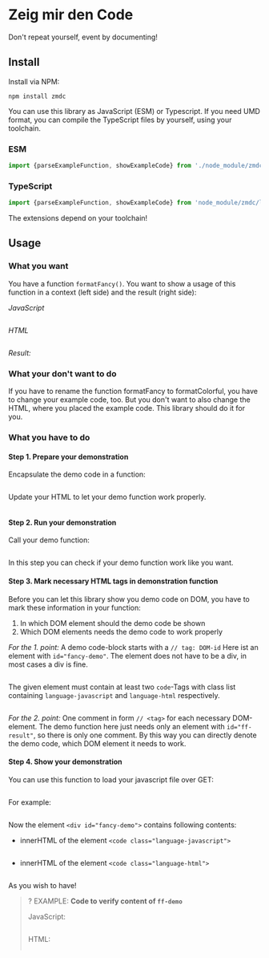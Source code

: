 # Zeig mir den Code

Don't repeat yourself, event by documenting!

## Install

Install via NPM:

```shell
npm install zmdc
```

You can use this library as JavaScript (ESM) or Typescript. 
If you need UMD format, you can compile the TypeScript files by yourself, using your toolchain.


### ESM

```javascript
import {parseExampleFunction, showExampleCode} from './node_module/zmdc/dist/zmdc.js'
```

### TypeScript

```typescript
import {parseExampleFunction, showExampleCode} from 'node_module/zmdc/lib/zmdc.(t|j)s'
```

The extensions depend on your toolchain!

## Usage

### What you want

You have a function `formatFancy()`. 
You want to show a usage of this function in a context (left side) and the result (right side):

<div class="grid">
    <div id="fancy-demo">
        <i>JavaScript</i>
        <pre><code class="language-javascript"></code></pre>
        <i>HTML</i>
        <pre><code class="language-html"></code></pre>
    </div>
    <div>
        <i>Result:</i>
        <span id="ff-result"></span>
    </div>    
</div>

### What your don't want to do
If you have to rename the function formatFancy to formatColorful, you have to change your example code, too. 
But you don't want to also change the HTML, where you placed the example code. 
This library should do it for you.


### What you have to do

#### Step 1. Prepare your demonstration

<div id="howto-prepare-demo-function">
    Encapsulate the demo code in a function:
    <pre><code class="language-javascript"></code></pre>
    Update your HTML to let your demo function work properly.
    <pre><code class="language-html"></code></pre>
</div>

#### Step 2. Run your demonstration
Call your demo function:

<div id="howto-run-demo-function">
    <pre><code class="language-javascript"></code></pre>    
</div>

In this step you can check if your demo function work like you want.

#### Step 3. Mark necessary HTML tags in demonstration function
Before you can let this library show you demo code on DOM, you have to mark these information in your function:

<ol>
    <li>In which DOM element should the demo code be shown</li>
    <li>Which DOM elements needs the demo code to work properly</li>
</ol>

<div id="howto-mark-demo-info">
    <p>
        <i>For the 1. point:</i> A demo code-block starts with a 
        <code>// tag: DOM-id</code>
        Here ist an element with <code>id="fancy-demo"</code>.
        The element does not have to be a div, in most cases a div is fine.
    </p>
    <pre><code class="language-javascript"></code></pre>
    <p>
        The given element must contain at least two <code>code</code>-Tags with class list containing <code>language-javascript</code> and <code>language-html</code> respectively.
    </p>
    <pre><code class="language-html"></code></pre>
    <p>
        <i>For the 2. point:</i> One comment in form <code>// &lt;tag&gt;</code> for each necessary DOM-element.
        The demo function here just needs only an element with <code>id="ff-result"</code>,
        so there is only one comment.
        By this way you can directly denote the demo code, which DOM element it needs to work.
    </p>
</div>


#### Step 4. Show your demonstration

You can use this function to load your javascript file over GET:

<div id="howto-load-demo-code">
    <pre><code class="language-javascript"></code></pre>
</div>

For example:

<div id="howto-show-demo-code">
    <pre><code class="language-javascript"></code></pre>
</div>

Now the element `<div id="fancy-demo">` contains following contents:

<div id="duplicate-fancy-demo">
    <ul>
        <li>
            innerHTML of the element <code>&lt;code class="language-javascript"&gt;</code>
            <pre><code class="language-javascript nohighlight"></code></pre>
        </li>
        <li>
            innerHTML of the element <code>&lt;code class="language-html"&gt;</code>
            <pre><code class="language-html nohighlight"></code></pre>
        </li>
    </ul>
</div>

As you wish to have!

>? EXAMPLE: **Code to verify content of `ff-demo`**
> <div id="verify-contents-of-fancy-demo">
>     JavaScript:
>     <pre><code class="language-javascript"></code></pre>
>     HTML:
>     <pre><code class="language-html"></code></pre>
> </div>



<script src="lib/index.js" type="module"></script>
